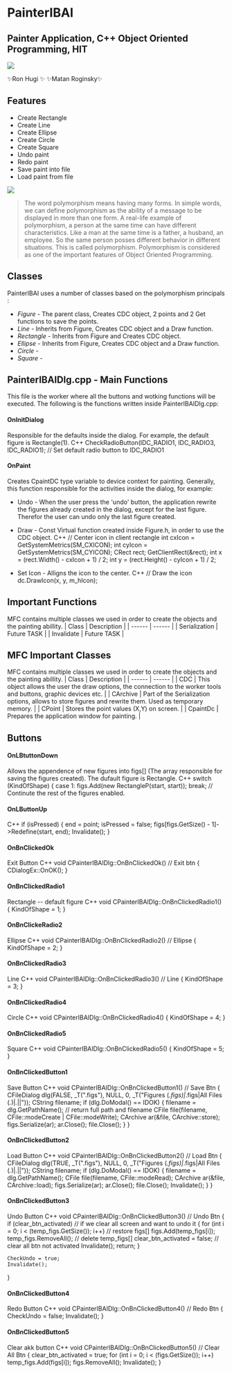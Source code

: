 # PainterIBAI
## Painter Application, C++ Object Oriented Programming, HIT

![](/Pics/PainterIBAI.png)

✨Ron Hugi ✨
✨Matan Roginsky✨
## Features
- Create Rectangle
- Create Line
- Create Ellipse
- Create Circle
- Create Square
- Undo paint
- Redo paint
- Save paint into file
- Load paint from file

![](/Pics/ClassDiagram.png)

> The word polymorphism means having many forms. In simple words, we can define polymorphism as the ability of a message to be displayed in more than one form. A real-life example of polymorphism, a person at the same time can have different characteristics. Like a man at the same time is a father, a husband, an employee. So the same person posses different behavior in different situations. This is called polymorphism. Polymorphism is considered as one of the important features of Object Oriented Programming.


## Classes
PainterIBAI uses a number of classes based on the polymorphism principals :
- *Figure* - The parent class, Creates CDC object, 2 points and 2 Get functions to save the points.
- *Line* - Inherits from Figure, Creates CDC object and a Draw function.
- *Rectangle* - Inherits from Figure and Creates CDC object.
- *Ellipse* - Inherits from Figure, Creates CDC object and a Draw function.
- *Circle* - 
- *Square* - 


## PainterIBAIDlg.cpp - Main Functions
This file is the worker where all the buttons and wotking functions will be executed.
The following is the functions written inside PainterIBAIDlg.cpp:
#### OnInitDialog
Responsible for the defaults inside the dialog.
For example, the default figure is Rectangle(1).
C++
CheckRadioButton(IDC_RADIO1, IDC_RADIO3, IDC_RADIO1); // Set default radio button to IDC_RADIO1

#### OnPaint
Creates CpaintDC type variable to device context for painting.
Generally, this function responsible for the activities inside the dialog, for example:
- Undo - When the user press the 'undo' button, the application rewrite the figures already created in the dialog,
except for the last figure. Therefor the user can undo only the last figure created.
- Draw - Const Virtual function created inside Figure.h, in order to use the CDC object.
C++
		// Center icon in client rectangle
		int cxIcon = GetSystemMetrics(SM_CXICON);
		int cyIcon = GetSystemMetrics(SM_CYICON);
		CRect rect;
		GetClientRect(&rect);
		int x = (rect.Width() - cxIcon + 1) / 2;
		int y = (rect.Height() - cyIcon + 1) / 2;

- Set Icon - Alligns the icon to the center.
C++
		// Draw the icon
		dc.DrawIcon(x, y, m_hIcon);

## Important Functions
MFC contains multiple classes we used in order to create the objects and the painting abillity.
| Class | Description |
| ------ | ------ |
| Serialization | Future TASK |
| Invalidate | Future TASK |

## MFC Important Classes
MFC contains multiple classes we used in order to create the objects and the painting abillity.
| Class | Description |
| ------ | ------ |
| CDC | This object allows the user the draw options, the connection to the worker tools and buttons, graphic devices etc. |
| CArchive | Part of the Serialization options, allows to store figures and rewrite them. Used as temporary memory. |
| CPoint | Stores the point values (X,Y) on screen. |
| CpaintDc | Prepares the application window for painting. |

## Buttons
#### OnLBtuttonDown
Allows the appendence of new figures into figs[] (The array responsible for saving the figures created).
The dufault figure is Rectangle.
C++
switch (KindOfShape)
	{
		case 1:
			figs.Add(new RectangleP(start, start));
			break;
			// Continute the rest of the figures enabled.


#### OnLButtonUp

C++
	if (isPressed)
	{
		end = point;
		isPressed = false;
		figs[figs.GetSize() - 1]->Redefine(start, end);
		Invalidate();
	}

#### OnBnClickedOk
Exit Button
C++
void CPainterIBAIDlg::OnBnClickedOk() // Exit btn
{
	CDialogEx::OnOK();
}


#### OnBnClickedRadio1
Rectangle -- default figure
C++
void CPainterIBAIDlg::OnBnClickedRadio1()
{
	KindOfShape = 1;
}


#### OnBnClickeRadio2
Ellipse
C++
void CPainterIBAIDlg::OnBnClickedRadio2() // Ellipse
{
	KindOfShape = 2;
}


#### OnBnClickedRadio3
Line
C++
void CPainterIBAIDlg::OnBnClickedRadio3() // Line
{
	KindOfShape = 3;
}


#### OnBnClickedRadio4
Circle
C++
void CPainterIBAIDlg::OnBnClickedRadio4()
{
	KindOfShape = 4;
}


#### OnBnClickedRadio5
Square
C++
void CPainterIBAIDlg::OnBnClickedRadio5()
{
	KindOfShape = 5;
}


#### OnBnClickedButton1
Save Button
C++
void CPainterIBAIDlg::OnBnClickedButton1() // Save Btn
{
	CFileDialog dlg(FALSE, _T(".figs"), NULL, 0, _T("Figures (*.figs)|*.figs|All Files (*.*)|*.*||"));
	CString filename;
	if (dlg.DoModal() == IDOK)
	{
		filename = dlg.GetPathName(); // return full path and filename
		CFile file(filename, CFile::modeCreate | CFile::modeWrite);
		CArchive ar(&file, CArchive::store);
		figs.Serialize(ar);
		ar.Close();
		file.Close();
	}
}


#### OnBnClickedButton2
Load Button
C++
void CPainterIBAIDlg::OnBnClickedButton2() // Load Btn
{
	CFileDialog dlg(TRUE, _T(".figs"), NULL, 0, _T("Figures (*.figs)|*.figs|All Files (*.*)|*.*||"));
	CString filename;
	if (dlg.DoModal() == IDOK)
	{
		filename = dlg.GetPathName();
		CFile file(filename, CFile::modeRead);
		CArchive ar(&file, CArchive::load);
		figs.Serialize(ar);
		ar.Close();
		file.Close();
		Invalidate();
	}
}


#### OnBnClickedButton3
Undo Button
C++
void CPainterIBAIDlg::OnBnClickedButton3() // Undo Btn
{
	if (clear_btn_activated) // if we clear all screen and want to undo it
	{
		for (int i = 0; i < (temp_figs.GetSize()); i++) // restore figs[]
			figs.Add(temp_figs[i]);
		temp_figs.RemoveAll(); // delete temp_figs[]
		clear_btn_activated = false; // clear all btn not activated
		Invalidate();
		return;
	}

	CheckUndo = true;
	Invalidate();
}


#### OnBnClickedButton4
Redo Button
C++
void CPainterIBAIDlg::OnBnClickedButton4() // Redo Btn
{
	CheckUndo = false;
	Invalidate();
}


#### OnBnClickedButton5
Clear akk button
C++
void CPainterIBAIDlg::OnBnClickedButton5() // Clear All Btn
{
	clear_btn_activated = true;
	for (int i = 0; i < (figs.GetSize()); i++)
		temp_figs.Add(figs[i]);
	figs.RemoveAll();
	Invalidate();
}
